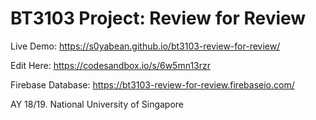 # BT3103 Project: Review for Review

Live Demo: https://s0yabean.github.io/bt3103-review-for-review/

Edit Here: https://codesandbox.io/s/6w5mn13rzr

Firebase Database: https://bt3103-review-for-review.firebaseio.com/

AY 18/19. National University of Singapore